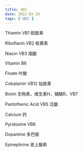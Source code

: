 ```yaml
---
title: 词汇
date: 2022-03-20
tags: ['词汇']
---
```


Thiamin VB1 硫胺素

Riboflavin VB2 核黄素

Niacin VB3 烟酸

Vitamin B6

Floate 叶酸

Cobalamin VB12 钴胺素

Biotin 生物素，维生素H，辅酶R，VB7

Pantothenic Acid VB5 泛酸

Calcium 钙

Pyridoxine VB6

Dopamine 多巴胺

Epinephrine 肾上腺素
